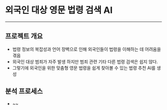 # 외국인 대상 영문 법령 검색 AI
----------------------------
## 프로젝트 개요
- 법령 정보의 복잡성과 언어 장벽으로 인해 외국인들이 법령을 이해하는 데 어려움을 겪음
- 외국인 대상 범죄가 자주 발생 하지만 범죄 관련 기타 다른 법령 검색은 쉽지 않다.
- 그렇기에 외국인을 위한 맞춤형 영문 법령을 쉽게 찾아볼 수 있는 법령 추천 AI를 생성
## 분석 프로세스
- ~~
